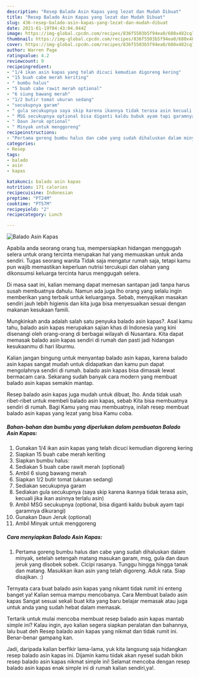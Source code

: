 ```yaml
---
description: "Resep Balado Asin Kapas yang lezat dan Mudah Dibuat"
title: "Resep Balado Asin Kapas yang lezat dan Mudah Dibuat"
slug: 436-resep-balado-asin-kapas-yang-lezat-dan-mudah-dibuat
date: 2021-01-19T04:43:04.044Z
image: https://img-global.cpcdn.com/recipes/836f5503b5f94ea0/680x482cq70/balado-asin-kapas-foto-resep-utama.jpg
thumbnail: https://img-global.cpcdn.com/recipes/836f5503b5f94ea0/680x482cq70/balado-asin-kapas-foto-resep-utama.jpg
cover: https://img-global.cpcdn.com/recipes/836f5503b5f94ea0/680x482cq70/balado-asin-kapas-foto-resep-utama.jpg
author: Warren Page
ratingvalue: 4.2
reviewcount: 9
recipeingredient:
- "1/4 ikan asin kapas yang telah dicuci kemudian digoreng kering"
- "15 buah cabe merah keriting"
- " bumbu halus"
- "5 buah cabe rawit merah optional"
- "6 siung bawang merah"
- "1/2 butir tomat ukuran sedang"
- "secukupnya garam"
- " gula secukupnya saya skip karena ikannya tidak terasa asin kecuali jika ikan asinnya terlalu asin"
- " MSG secukupnya optional bisa diganti kaldu bubuk ayam tapi garamnya dikurangi"
- " Daun Jeruk optional"
- " Minyak untuk menggoreng"
recipeinstructions:
- "Pertama goreng bumbu halus dan cabe yang sudah dihaluskan dalam minyak, setelah setengah matang masukan garam, msg, gula dan daun jeruk yang disobek sobek. Cicipi rasanya. Tunggu hingga hingga tanak dan matang. Masukkan ikan asin yang telah digoreng. Aduk rata. Siap disajikan. :)"
categories:
- Resep
tags:
- balado
- asin
- kapas

katakunci: balado asin kapas 
nutrition: 171 calories
recipecuisine: Indonesian
preptime: "PT24M"
cooktime: "PT57M"
recipeyield: "2"
recipecategory: Lunch

---
```



![Balado Asin Kapas](https://img-global.cpcdn.com/recipes/836f5503b5f94ea0/680x482cq70/balado-asin-kapas-foto-resep-utama.jpg)

Apabila anda seorang orang tua, mempersiapkan hidangan menggugah selera untuk orang tercinta merupakan hal yang memuaskan untuk anda sendiri. Tugas seorang  wanita Tidak saja mengatur rumah saja, tetapi kamu pun wajib memastikan keperluan nutrisi tercukupi dan olahan yang dikonsumsi keluarga tercinta harus menggugah selera.

Di masa  saat ini, kalian memang dapat memesan santapan jadi tanpa harus susah membuatnya dahulu. Namun ada juga lho orang yang selalu ingin memberikan yang terbaik untuk keluarganya. Sebab, menyajikan masakan sendiri jauh lebih higienis dan kita juga bisa menyesuaikan sesuai dengan makanan kesukaan famili. 



Mungkinkah anda adalah salah satu penyuka balado asin kapas?. Asal kamu tahu, balado asin kapas merupakan sajian khas di Indonesia yang kini disenangi oleh orang-orang di berbagai wilayah di Nusantara. Kita dapat memasak balado asin kapas sendiri di rumah dan pasti jadi hidangan kesukaanmu di hari liburmu.

Kalian jangan bingung untuk menyantap balado asin kapas, karena balado asin kapas sangat mudah untuk didapatkan dan kamu pun dapat mengolahnya sendiri di rumah. balado asin kapas bisa dimasak lewat bermacam cara. Sekarang sudah banyak cara modern yang membuat balado asin kapas semakin mantap.

Resep balado asin kapas juga mudah untuk dibuat, lho. Anda tidak usah ribet-ribet untuk membeli balado asin kapas, sebab Kita bisa membuatnya sendiri di rumah. Bagi Kamu yang mau membuatnya, inilah resep membuat balado asin kapas yang lezat yang bisa Kamu coba.

<!--inarticleads1-->

##### Bahan-bahan dan bumbu yang diperlukan dalam pembuatan Balado Asin Kapas:

1. Gunakan 1/4 ikan asin kapas yang telah dicuci kemudian digoreng kering
1. Siapkan 15 buah cabe merah keriting
1. Siapkan  bumbu halus:
1. Sediakan 5 buah cabe rawit merah (optional)
1. Ambil 6 siung bawang merah
1. Siapkan 1/2 butir tomat (ukuran sedang)
1. Sediakan secukupnya garam
1. Sediakan  gula secukupnya (saya skip karena ikannya tidak terasa asin, kecuali jika ikan asinnya terlalu asin)
1. Ambil  MSG secukupnya (optional, bisa diganti kaldu bubuk ayam tapi garamnya dikurangi)
1. Gunakan  Daun Jeruk (optional)
1. Ambil  Minyak untuk menggoreng




<!--inarticleads2-->

##### Cara menyiapkan Balado Asin Kapas:

1. Pertama goreng bumbu halus dan cabe yang sudah dihaluskan dalam minyak, setelah setengah matang masukan garam, msg, gula dan daun jeruk yang disobek sobek. Cicipi rasanya. Tunggu hingga hingga tanak dan matang. Masukkan ikan asin yang telah digoreng. Aduk rata. Siap disajikan. :)




Ternyata cara buat balado asin kapas yang nikamt tidak rumit ini enteng banget ya! Kalian semua mampu mencobanya. Cara Membuat balado asin kapas Sangat sesuai sekali buat kita yang baru belajar memasak atau juga untuk anda yang sudah hebat dalam memasak.

Tertarik untuk mulai mencoba membuat resep balado asin kapas mantab simple ini? Kalau ingin, ayo kalian segera siapkan peralatan dan bahannya, lalu buat deh Resep balado asin kapas yang nikmat dan tidak rumit ini. Benar-benar gampang kan. 

Jadi, daripada kalian berfikir lama-lama, yuk kita langsung saja hidangkan resep balado asin kapas ini. Dijamin kamu tiidak akan nyesel sudah bikin resep balado asin kapas nikmat simple ini! Selamat mencoba dengan resep balado asin kapas enak simple ini di rumah kalian sendiri,ya!.

